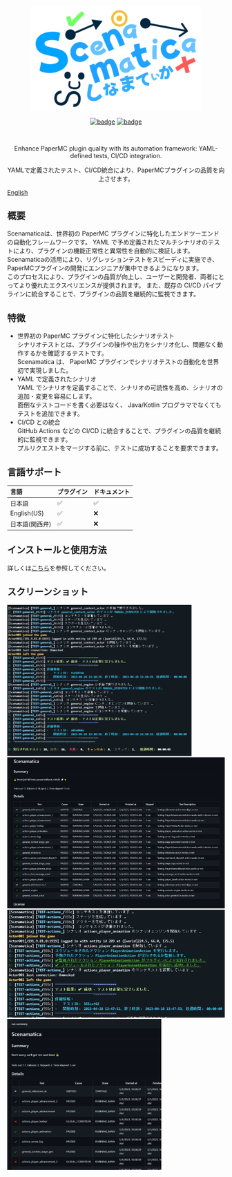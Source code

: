 <div align="center">
  <img alt="Scenamatica" width="400" src="images/logo_vtuber.svg">

<a href="https://scenamatica.kunlab.org"><img alt="badge" src="https://img.shields.io/badge/Docs-here-09f?style=flat-square"></a>
<a href="LICENSE"><img alt="badge" src="https://img.shields.io/github/license/TeamKun/Scenamatica?style=flat-square"></a>

<br>
<p>Enhance PaperMC plugin quality with its automation framework: YAML-defined tests, CI/CD integration.</p>
<p>YAMLで定義されたテスト、CI/CD統合により、PaperMCプラグインの品質を向上させます。</p>
</div>

[English](README.en.md)

## 概要

Scenamaticaは、世界初の PaperMC プラグインに特化したエンドツーエンドの自動化フレームワークです。
YAML で予め定義されたマルチシナリオのテストにより、プラグインの機能正常性と異常性を自動的に検証します。
Scenamaticaの活用により、リグレッションテストをスピーディに実施でき、PaperMCプラグインの開発にエンジニアが集中できるようになります。  
このプロセスにより、プラグインの品質が向上し、ユーザーと開発者、両者にとってより優れたエクスペリエンスが提供されます。
また、既存の CI/CD パイプラインに統合することで、プラグインの品質を継続的に監視できます。

## 特徴

+ 世界初の PaperMC プラグインに特化したシナリオテスト  
  シナリオテストとは、プラグインの操作や出力をシナリオ化し、問題なく動作するかを確認するテストです。  
  Scenamatica は、 PaperMC プラグインでシナリオテストの自動化を世界初で実現しました。
+ YAML で定義されたシナリオ  
  YAML でシナリオを定義することで、シナリオの可読性を高め、シナリオの追加・変更を容易にします。  
  面倒なテストコードを書く必要はなく、 Java/Kotlin プログラマでなくてもテストを追加できます。
+ CI/CD との統合  
  GitHub Actions などの CI/CD に統合することで、プラグインの品質を継続的に監視できます。  
  プルリクエストをマージする前に、テストに成功することを要求できます。

## 言語サポート

| 言語          | プラグイン              | ドキュメント             |
|:------------|:-------------------|:-------------------|
| 日本語         | :white_check_mark: | :white_check_mark: |
| English(US) | :white_check_mark: | :x:                |
| 日本語(関西弁)    | :white_check_mark: | :x:                |

## インストールと使用方法

詳しくは[こちら](https://scenamatica.kunlab.org)を参照してください。

## スクリーンショット

<img src="images/runs/1.png" height="350px">
<img src="images/ci/1.png" height="350px">
<img src="images/runs/3.png" height="250px">
<img src="images/ci/2.png" height="350px">
